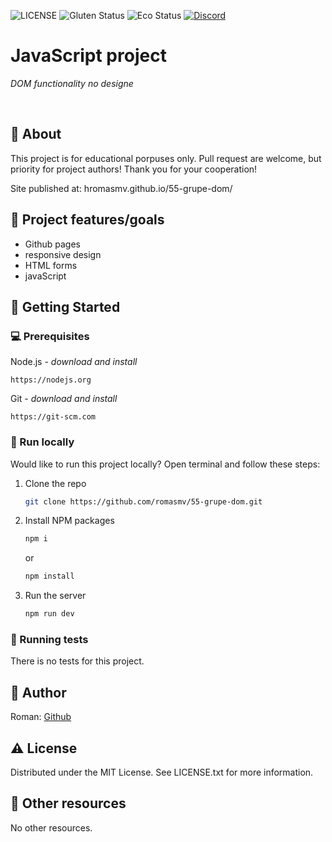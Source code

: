 ![LICENSE](https://img.shields.io/badge/license-MIT-blue.svg?style=flat-square)
![Gluten Status](https://img.shields.io/badge/Gluten-Free-green.svg)
![Eco Status](https://img.shields.io/badge/ECO-Friendly-green.svg)
[![Discord](https://discord.com/api/guilds/571393319201144843/widget.png)](https://discord.gg/dRwW4rw)

# JavaScript project

_DOM functionality no designe_

<br>

## 🌟 About

This project is for educational porpuses only. Pull request are welcome, but priority for project authors! Thank you for your cooperation!

Site published at: hromasmv.github.io/55-grupe-dom/

## 🎯 Project features/goals

-   Github pages
-   responsive design
-   HTML forms
-   javaScript
        

## 🧰 Getting Started

### 💻 Prerequisites

Node.js - _download and install_

```
https://nodejs.org
```

Git - _download and install_

```
https://git-scm.com
```

### 🏃 Run locally

Would like to run this project locally? Open terminal and follow these steps:

1. Clone the repo
    ```sh
    git clone https://github.com/romasmv/55-grupe-dom.git
    ```
2. Install NPM packages
    ```sh
    npm i
    ```
    or
    ```sh
    npm install
    ```
3. Run the server
    ```sh
    npm run dev
    ```

### 🧪 Running tests

There is no tests for this project.

## 🎅 Author

Roman: [Github](https://github.com/romasmv)


## ⚠️ License

Distributed under the MIT License. See LICENSE.txt for more information.

## 🔗 Other resources

No other resources.
